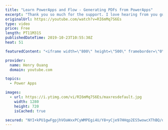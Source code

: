 ```yaml
---
title: "Learn PowerApps and Flow - Generating PDFs from PowerApps"
excerpt: "Thank you so much for the support. I love hearing from you guys and will do my best to get back!  Many of you have requested the infrastructural design that needs to be implemented within PowerApps to successfully generate PDFs from within the application. I've finally come out with a tutorial on how"
originalUrl: https://youtube.com/watch?v=RI6mMq7S6Es
type: video
price: Free
length: PT11M31S
publishedDateTime: 2019-10-23T10:55:30Z
heat: 51

featuredContent: "<iframe width=\"800\" height=\"500\" frameborder=\"0\" src=\"https://www.youtube.com/embed/RI6mMq7S6Es\" allow=\"accelerometer; autoplay; encrypted-media; gyroscope; picture-in-picture\" allowfullscreen></iframe>"

provider:
  name: Henry Ouang
  domain: youtube.com

topics:
  - Power Apps

images:
  - url: https://i.ytimg.com/vi/RI6mMq7S6Es/maxresdefault.jpg
    width: 1280
    height: 720
    isCached: true

secured: "NYI+kPU1gwFgpjhVOaWxxPCyWMPEgi4U/Y8+yCje97HHqp2ES5wowcXThBQ/d5ii1nigcdN6l8+BFk+XzRdhft7xR8N5kwO7MMkmWVLmgttOsRxyr1JDoDfRxz9+M+9mB6LDRjZT2ItwI6bcE4Le+RlEntrxoLsENNmXAGvrzpaF30jbadbW4xOggcz0sLLzhWwIx5KJ2hnTZhoMV4xLcrXIeIbedF0fRdt4IRxLf1pTzGSewpuR3qFjZn6E7FIkBTVz44DgHwFF7IVOvKgMD5lR2+qc7GDdxeS1DxIJrzmdg4VW317u2tEN/ltb9G1f5/sYTm8eRBXpq2Ua1GDlE/z1P7WE2LgtVgv4xfD0eEDV6HII+FHm8nq2E3B8cxMC1UdJJVoDwXC9fps7Im44tQbXr6C9FwwOv+foALzz11o=;500jKWtFvt8tVPAoq7PtZw=="
---
```


